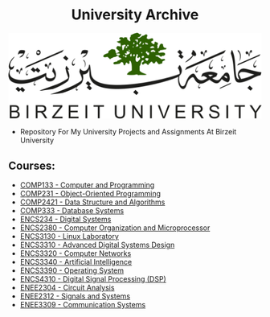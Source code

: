  <H1 align="center" > <strong> University Archive </strong> </H1>
                  
   ![](BZU_logo.png)                         
                                                                                                                                             
  - Repository For My University Projects and Assignments At Birzeit University  
## Courses: 
 * [COMP133 - Computer and Programming](https://github.com/Tariq0Odeh/University/tree/main/COMP133%20-%20Computer%20and%20Programming) 
 * [COMP231 - Object-Oriented Programming](https://github.com/Tariq0Odeh/University/tree/main/COMP231%20-%20Object-Oriented%20Programming) 
 * [COMP2421 - Data Structure and Algorithms](https://github.com/Tariq0Odeh/University/tree/main/COMP2421%20-%20Data%20Structure%20and%20Algorithms)
 * [COMP333 - Database Systems](https://github.com/Tariq0Odeh/University/tree/main/COMP333%20-%20Database%20Systems) 
 * [ENCS234 - Digital Systems](https://github.com/Tariq0Odeh/University/tree/main/ENCS234%20-%20Digital%20Systems) 
 * [ENCS2380 - Computer Organization and Microprocessor](https://github.com/Tariq0Odeh/University/tree/main/ENCS2380%20-%20Computer%20Organization%20and%20Microprocessor)
 * [ENCS3130 - Linux Laboratory](https://github.com/Tariq0Odeh/University/tree/main/ENCS3130%20-%20Linux%20Laboratory) 
 * [ENCS3310 - Advanced Digital Systems Design](https://github.com/Tariq0Odeh/University/tree/main/ENCS3310%20-%20Advanced%20Digital%20Systems%20Design) 
 * [ENCS3320 - Computer Networks](https://github.com/Tariq0Odeh/University/tree/main/ENCS3320%20-%20Computer%20Networks)
 * [ENCS3340 - Artificial Intelligence](https://github.com/Tariq0Odeh/University/tree/main/ENCS3340%20-%20Artificial%20Intelligence) 
 * [ENCS3390 - Operating System](https://github.com/Tariq0Odeh/University/tree/main/ENCS3390%20-%20Operating%20System) 
 * [ENCS4310 - Digital Signal Processing (DSP)](https://github.com/Tariq0Odeh/University/tree/main/ENCS4310%20-%20Digital%20Signal%20Processing%20(DSP)) 
 * [ENEE2304 - Circuit Analysis](https://github.com/Tariq0Odeh/University/tree/main/ENEE2304%20-%20Circuit%20Analysis) 
 * [ENEE2312 - Signals and Systems](https://github.com/Tariq0Odeh/University/tree/main/ENEE2312%20-%20Signals%20and%20Systems) 
 * [ENEE3309 - Communication Systems](https://github.com/Tariq0Odeh/University/tree/main/ENEE3309%20-%20Communication%20Systems) 
 
